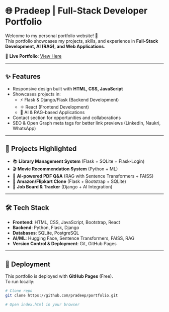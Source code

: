 # 🌐 Pradeep | Full-Stack Developer Portfolio

Welcome to my personal portfolio website! 🚀  
This portfolio showcases my projects, skills, and experience in **Full-Stack Development, AI (RAG), and Web Applications**.  

🔗 **Live Portfolio**: [View Here](https://my-portfolio-butx.onrender.com.)  

---

## ✨ Features
- Responsive design built with **HTML, CSS, JavaScript**
- Showcases projects in:
  - ⚡ Flask & Django/Flask (Backend Development)
  - ⚛️ React (Frontend Development)
  - 🤖 AI & RAG-based Applications
- Contact section for opportunities and collaborations
- SEO & Open Graph meta tags for better link previews (LinkedIn, Naukri, WhatsApp)

---

## 📂 Projects Highlighted
- 📚 **Library Management System** (Flask + SQLite + Flask-Login)  
- 🎬 **Movie Recommendation System** (Python + ML)  
- 📄 **AI-powered PDF Q&A** (RAG with Sentence Transformers + FAISS)  
- 🛒 **Amazon/Flipkart Clone** (Flask + Bootstrap + SQLite)  
- 💼 **Job Board & Tracker** (Django + AI Integration)

---

## 🛠️ Tech Stack
- **Frontend**: HTML, CSS, JavaScript, Bootstrap, React
- **Backend**: Python, Flask, Django
- **Databases**: SQLite, PostgreSQL
- **AI/ML**: Hugging Face, Sentence Transformers, FAISS, RAG
- **Version Control & Deployment**: Git, GitHub Pages

---

## 🚀 Deployment
This portfolio is deployed with **GitHub Pages** (Free).  
To run locally:  
```bash
# Clone repo
git clone https://github.com/pradeep/portfolio.git

# Open index.html in your browser
